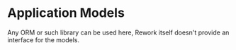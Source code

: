 Application Models
==================

Any ORM or such library can be used here, Rework itself doesn't provide an interface for the models.
